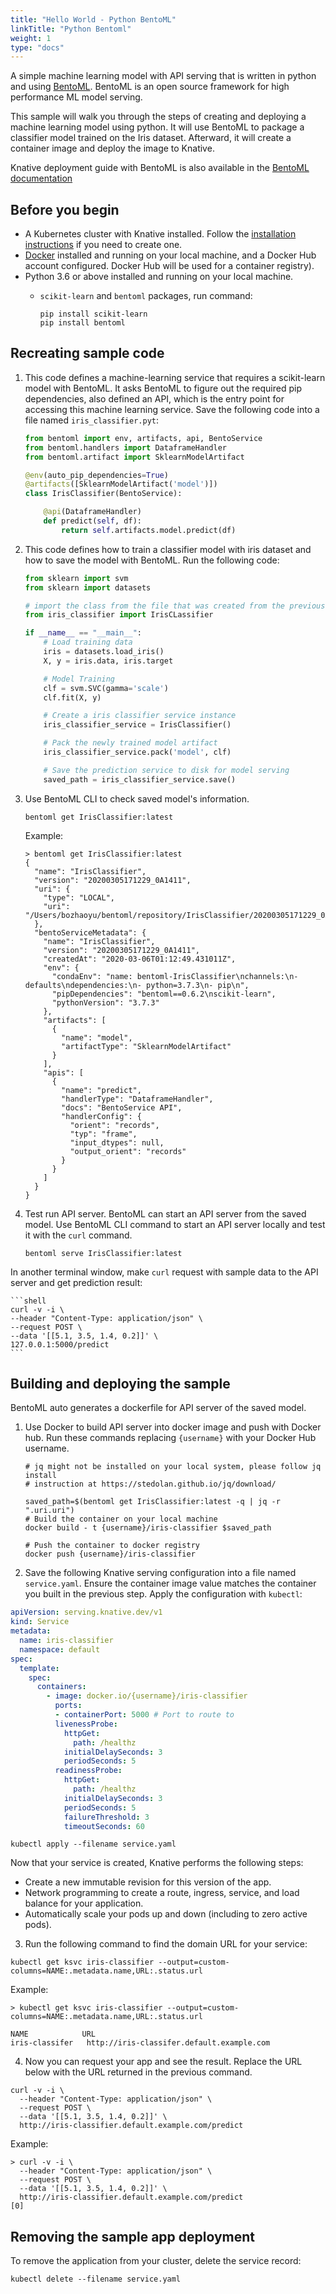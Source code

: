 ```yaml
---
title: "Hello World - Python BentoML"
linkTitle: "Python Bentoml"
weight: 1
type: "docs"
---
```


A simple machine learning model with API serving that is written in python and
using [BentoML](https://github.com/bentoml/BentoML). BentoML is an open source
framework for high performance ML model serving.

This sample will walk you through the steps of creating and deploying a machine learning
model using python. It will use BentoML to package a classifier model trained
on the Iris dataset. Afterward, it will create a container image and
deploy the image to Knative.

Knative deployment guide with BentoML is also available in the
[BentoML documentation](https://docs.bentoml.org/en/latest/deployment/knative.html)

## Before you begin

- A Kubernetes cluster with Knative installed. Follow the
  [installation instructions](../../../../docs/install/README.md) if you need to
  create one.
- [Docker](https://www.docker.com) installed and running on your local machine,
  and a Docker Hub account configured. Docker Hub will be used for a container registry).
- Python 3.6 or above installed and running on your local machine.
  - `scikit-learn` and `bentoml` packages, run command:

    ```shell
    pip install scikit-learn
    pip install bentoml
    ```

## Recreating sample code

1. This code defines a machine-learning service that requires a scikit-learn model with
  BentoML. It asks BentoML to figure out the required pip dependencies, also defined an
  API, which is the entry point for accessing this machine learning service. Save the
  following code into a file named `iris_classifier.pyt`:

    ```python
    from bentoml import env, artifacts, api, BentoService
    from bentoml.handlers import DataframeHandler
    from bentoml.artifact import SklearnModelArtifact

    @env(auto_pip_dependencies=True)
    @artifacts([SklearnModelArtifact('model')])
    class IrisClassifier(BentoService):

        @api(DataframeHandler)
        def predict(self, df):
            return self.artifacts.model.predict(df)
    ```

2. This code defines how to train a classifier model with iris dataset and how to save
  the model with BentoML. Run the following code:

    ```python
    from sklearn import svm
    from sklearn import datasets

    # import the class from the file that was created from the previous step
    from iris_classifier import IrisCLassifier

    if __name__ == "__main__":
        # Load training data
        iris = datasets.load_iris()
        X, y = iris.data, iris.target

        # Model Training
        clf = svm.SVC(gamma='scale')
        clf.fit(X, y)

        # Create a iris classifier service instance
        iris_classifier_service = IrisClassifier()

        # Pack the newly trained model artifact
        iris_classifier_service.pack('model', clf)

        # Save the prediction service to disk for model serving
        saved_path = iris_classifier_service.save()
    ```

3. Use BentoML CLI to check saved model's information.

    ```shell
    bentoml get IrisClassifier:latest
    ```

    Example:

    ```shell
    > bentoml get IrisClassifier:latest
    {
      "name": "IrisClassifier",
      "version": "20200305171229_0A1411",
      "uri": {
        "type": "LOCAL",
        "uri": "/Users/bozhaoyu/bentoml/repository/IrisClassifier/20200305171229_0A1411"
      },
      "bentoServiceMetadata": {
        "name": "IrisClassifier",
        "version": "20200305171229_0A1411",
        "createdAt": "2020-03-06T01:12:49.431011Z",
        "env": {
          "condaEnv": "name: bentoml-IrisClassifier\nchannels:\n- defaults\ndependencies:\n- python=3.7.3\n- pip\n",
          "pipDependencies": "bentoml==0.6.2\nscikit-learn",
          "pythonVersion": "3.7.3"
        },
        "artifacts": [
          {
            "name": "model",
            "artifactType": "SklearnModelArtifact"
          }
        ],
        "apis": [
          {
            "name": "predict",
            "handlerType": "DataframeHandler",
            "docs": "BentoService API",
            "handlerConfig": {
              "orient": "records",
              "typ": "frame",
              "input_dtypes": null,
              "output_orient": "records"
            }
          }
        ]
      }
    }
    ```

4. Test run API server. BentoML can start an API server from the saved model. Use
  BentoML CLI command to start an API server locally and test it with the `curl` command.

    ```shell
    bentoml serve IrisClassifier:latest
    ```

  In another terminal window, make `curl` request with sample data to the API server
  and get prediction result:

    ```shell
    curl -v -i \
    --header "Content-Type: application/json" \
    --request POST \
    --data '[[5.1, 3.5, 1.4, 0.2]]' \
    127.0.0.1:5000/predict
    ```

## Building and deploying the sample

BentoML auto generates a dockerfile for API server of the saved model.

1. Use Docker to build API server into docker image and push with Docker hub. Run these
  commands replacing `{username}` with your Docker Hub username.

    ```shell
    # jq might not be installed on your local system, please follow jq install
    # instruction at https://stedolan.github.io/jq/download/

    saved_path=$(bentoml get IrisClassifier:latest -q | jq -r ".uri.uri")
    # Build the container on your local machine
    docker build - t {username}/iris-classifier $saved_path

    # Push the container to docker registry
    docker push {username}/iris-classifier
    ```

2. Save the following Knative serving configuration into a file named `service.yaml`.
  Ensure the container image value matches the container you built in the previous step.
  Apply the configuration with `kubectl`:

  ```yaml
  apiVersion: serving.knative.dev/v1
  kind: Service
  metadata:
    name: iris-classifier
    namespace: default
  spec:
    template:
      spec:
        containers:
          - image: docker.io/{username}/iris-classifier
            ports:
            - containerPort: 5000 # Port to route to
            livenessProbe:
              httpGet:
                path: /healthz
              initialDelaySeconds: 3
              periodSeconds: 5
            readinessProbe:
              httpGet:
                path: /healthz
              initialDelaySeconds: 3
              periodSeconds: 5
              failureThreshold: 3
              timeoutSeconds: 60
  ```

  ```shell
  kubectl apply --filename service.yaml
  ```

Now that your service is created, Knative performs the following steps:

  - Create a new immutable revision for this version of the app.
  - Network programming to create a route, ingress, service, and load
    balance for your application.
  - Automatically scale your pods up and down (including to zero active
    pods).

3. Run the following command to find the domain URL for your service:

  ```shell
  kubectl get ksvc iris-classifier --output=custom-columns=NAME:.metadata.name,URL:.status.url
  ```

  Example:

  ```shell
  > kubectl get ksvc iris-classifier --output=custom-columns=NAME:.metadata.name,URL:.status.url

  NAME            URL
  iris-classifer   http://iris-classifer.default.example.com
  ```

4. Now you can request your app and see the result. Replace
  the URL below with the URL returned in the previous command.

  ```shell
  curl -v -i \
    --header "Content-Type: application/json" \
    --request POST \
    --data '[[5.1, 3.5, 1.4, 0.2]]' \
    http://iris-classifier.default.example.com/predict
  ```

  Example:

  ```shell
  > curl -v -i \
    --header "Content-Type: application/json" \
    --request POST \
    --data '[[5.1, 3.5, 1.4, 0.2]]' \
    http://iris-classifier.default.example.com/predict
  [0]
  ```

## Removing the sample app deployment

To remove the application from your cluster, delete the service record:

  ```shell
  kubectl delete --filename service.yaml
  ```
